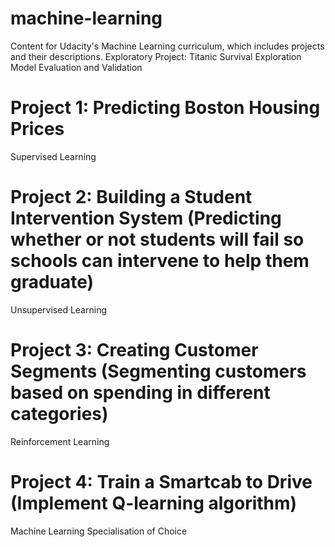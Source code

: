 # machine-learning
Content for Udacity's Machine Learning curriculum, which includes projects and their descriptions.
Exploratory Project: Titanic Survival Exploration
Model Evaluation and Validation
# Project 1: Predicting Boston Housing Prices
Supervised Learning
# Project 2: Building a Student Intervention System (Predicting whether or not students will fail so schools can intervene to help them graduate)
Unsupervised Learning
# Project 3: Creating Customer Segments (Segmenting customers based on spending in different categories)
Reinforcement Learning
# Project 4: Train a Smartcab to Drive (Implement Q-learning algorithm)
Machine Learning Specialisation of Choice
